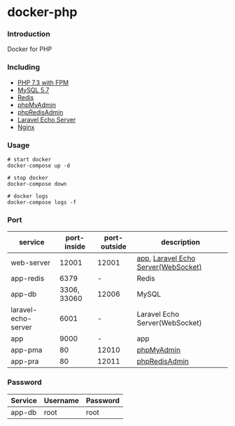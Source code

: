 # docker-php

### Introduction
Docker for PHP

### Including
 - [PHP 7.3 with FPM](https://hub.docker.com/_/php)
 - [MySQL 5.7](https://hub.docker.com/_/mysql)
 - [Redis](https://hub.docker.com/_/redis)
 - [phpMyAdmin](https://hub.docker.com/r/phpmyadmin/phpmyadmin)
 - [phpRedisAdmin](https://hub.docker.com/r/erikdubbelboer/phpredisadmin)
 - [Laravel Echo Server](https://github.com/tlaverdure/laravel-echo-server)
 - [Nginx](https://hub.docker.com/_/nginx)

### Usage

```shell
# start docker
docker-compose up -d

# stop docker
docker-compose down

# docker logs
docker-compose logs -f
```

### Port
| service  | port-inside | port-outside  | description |
|---|---|---|---|
| web-server  | 12001 | 12001 | [app](http://localhost:12001), [Laravel Echo Server(WebSocket)](http://localhost:12001/ws/) | 
| app-redis | 6379 | - | Redis |
| app-db | 3306, 33060 | 12006 | MySQL |
| laravel-echo-server | 6001 | - | Laravel Echo Server(WebSocket) | 
| app | 9000 | - | app |
| app-pma | 80 | 12010 | [phpMyAdmin](http://localhost:12010) |
| app-pra | 80 | 12011 | [phpRedisAdmin](http://localhost:12011) |

### Password
| Service  | Username | Password  | 
|---|---|---|
| app-db | root | root |
